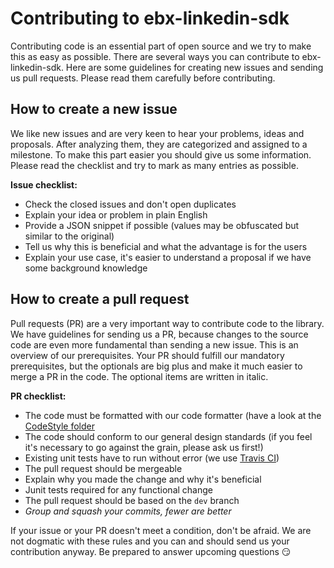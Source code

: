 # Contributing to ebx-linkedin-sdk

Contributing code is an essential part of open source and we try to make this as easy as possible. There are several ways you can contribute to ebx-linkedin-sdk.  Here are some guidelines for creating new issues and sending us pull requests. Please read them carefully before contributing.

## How to create a new issue

We like new issues and are very keen to hear your problems, ideas and proposals. After analyzing them, they are categorized and assigned to a milestone. To make this part easier you should give us some information. Please read the checklist and try to mark as many entries as possible.

**Issue checklist:**
* Check the closed issues and don't open duplicates
* Explain your idea or problem in plain English
* Provide a JSON snippet if possible (values may be obfuscated but similar to the original)
* Tell us why this is beneficial and what the advantage is for the users
* Explain your use case, it's easier to understand a proposal if we have some background knowledge

## How to create a pull request

Pull requests (PR) are a very important way to contribute code to the library. We have guidelines for sending us a PR, because changes to the source code are even more fundamental than sending a new issue. This is an overview of our prerequisites. Your PR should fulfill our mandatory prerequisites, but the optionals are big plus and make it much easier to merge a PR in the code. The optional items are written in italic.

**PR checklist:**
* The code must be formatted with our code formatter (have a look at the [CodeStyle folder](https://github.com/ebx/ebx-linkedin-sdk/tree/master/CodeStyle)
* The code should conform to our general design standards (if you feel it's necessary to go against the grain, please ask us first!)
* Existing unit tests have to run without error (we use [Travis CI](https://travis-ci.org/ebx/ebx-linkedin-sdk))
* The pull request should be mergeable
* Explain why you made the change and why it's beneficial
* Junit tests required for any functional change
* The pull request should be based on the `dev` branch
* *Group and squash your commits, fewer are better*

If your issue or your PR doesn't meet a condition, don't be afraid. We are not dogmatic with these rules and you can and should send us your contribution anyway. Be prepared to answer upcoming questions :smirk:
